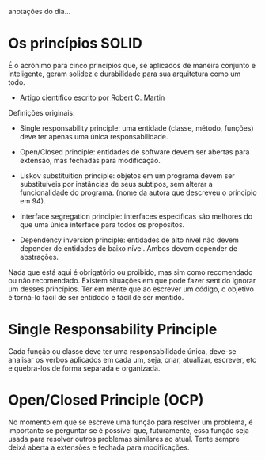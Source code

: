 anotações do dia...

# Os princípios SOLID

É o acrônimo para cinco princípios que, se aplicados de maneira conjunto e inteligente, geram solidez e durabilidade para sua arquitetura como um todo.

- [Artigo científico escrito por Robert C. Martin](https://web.archive.org/web/20150906155800/http://www.objectmentor.com/resources/articles/Principles_and_Patterns.pdf)

Definições originais:

- Single responsability principle: uma entidade (classe, método, funções) deve ter apenas uma única responsabilidade.

- Open/Closed principle: entidades de software devem ser abertas para extensão, mas fechadas para modificação.

- Liskov substituition principle: objetos em um programa devem ser substituíveis por instâncias de seus subtipos, sem alterar a funcionalidade do programa. (nome da autora que descreveu o principio em 94).

- Interface segregation principle: interfaces específicas são melhores do que uma única interface para todos os propósitos.

- Dependency inversion principle: entidades de alto nível não devem depender de entidades de baixo nível. Ambos devem depender de abstrações.

Nada que está aqui é obrigatório ou proibido, mas sim como recomendado ou não recomendado.
Existem situações em que pode fazer sentido ignorar um desses princípios.
Ter em mente que ao escrever um código, o objetivo é torná-lo fácil de ser entidodo e fácil de ser mentido.

# Single Responsability Principle

Cada função ou classe deve ter uma responsabilidade única, deve-se analisar os verbos aplicados em cada um, seja, criar, atualizar, escrever, etc e quebra-los de forma separada e organizada.

# Open/Closed Principle (OCP)

No momento em que se escreve uma função para resolver um problema, é importante se perguntar se é possível que, futuramente, essa função seja usada para resolver outros problemas similares ao atual. Tente sempre deixá aberta a extensões e fechada para modificações.

